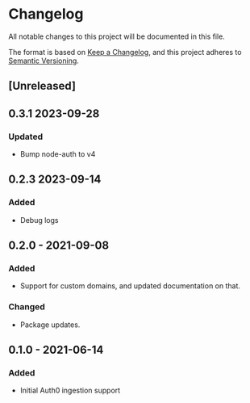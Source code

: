 # Changelog

All notable changes to this project will be documented in this file.

The format is based on [Keep a Changelog](https://keepachangelog.com/en/1.0.0/),
and this project adheres to
[Semantic Versioning](https://semver.org/spec/v2.0.0.html).

## [Unreleased]

## 0.3.1 2023-09-28

### Updated

- Bump node-auth to v4

## 0.2.3 2023-09-14

### Added

- Debug logs

## 0.2.0 - 2021-09-08

### Added

- Support for custom domains, and updated documentation on that.

### Changed

- Package updates.

## 0.1.0 - 2021-06-14

### Added

- Initial Auth0 ingestion support
